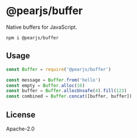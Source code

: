 # @pearjs/buffer

Native buffers for JavaScript.

```
npm i @pearjs/buffer
```

## Usage

```js
const Buffer = require('@pearjs/buffer')

const message = Buffer.from('hello')
const empty = Buffer.alloc(16)
const buffer = Buffer.allocUnsafe(4).fill(123)
const combined = Buffer.concat([buffer, buffer])
```

## License

Apache-2.0
